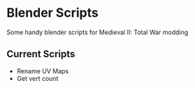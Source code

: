 # Blender Scripts
Some handy blender scripts for Medieval II: Total War modding

## Current Scripts
* Rename UV Maps
* Get vert count